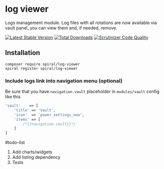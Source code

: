 # log viewer
Logs management module. Log files with all rotations are now available via vault panel, you can view them and, if needed, remove.

[![Latest Stable Version](https://poser.pugx.org/spiral/log-viewer/v/stable)](https://packagist.org/packages/spiral/log-viewer) 
[![Total Downloads](https://poser.pugx.org/spiral/log-viewer/downloads)](https://packagist.org/packages/spiral/log-viewer) 
[![Scrutinizer Code Quality](https://scrutinizer-ci.com/g/spiral-modules/log-viewer/badges/quality-score.png)](https://scrutinizer-ci.com/g/spiral-modules/log-viewer/) 

## Installation
```
composer require spiral/log-viewer
spiral register spiral/log-viewer
```

### Include logs link into navigation menu (optional)

Be sure that you have `navigation.vault` placeholder in `modules/vault` config like this
```php
'vault'    => [
    'title' => 'Vault',
    'icon'  => 'power_settings_new',
    'items' => [
        /*{{navigation.vault}}*/
    ]
]
```

#todo-list
1. Add charts/widgets
2. Add listing dependency
3. Tests
